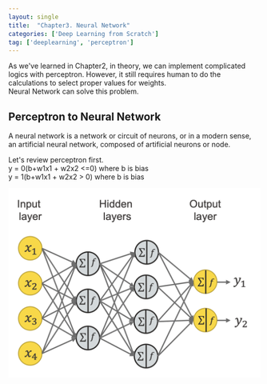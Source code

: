 ```yaml
---
layout: single
title:  "Chapter3. Neural Network"
categories: ['Deep Learning from Scratch']
tag: ['deeplearning', 'perceptron']
---
```


As we've learned in Chapter2, in theory, we can implement complicated logics with perceptron.
However, it still requires human to do the calculations to select proper values for weights.  
Neural Network can solve this problem.

## Perceptron to Neural Network
A neural network is a network or circuit of neurons, or in a modern sense, an artificial neural network, composed of artificial neurons or node.  

Let's review perceptron first.  
y = 0(b+w1x1 + w2x2 <=0) where b is bias  
y = 1(b+w1x1 + w2x2 > 0) where b is bias   





![image1](../images/2021-12-11-second/image1.png)
